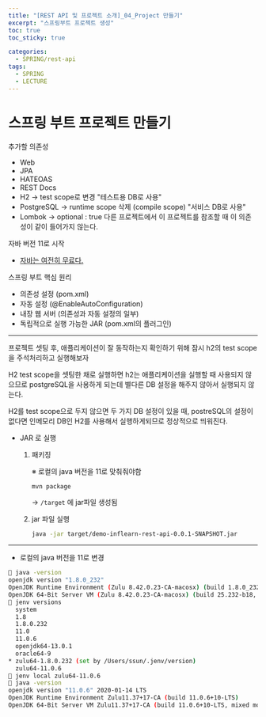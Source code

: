 ```yaml
---
title: "[REST API 및 프로젝트 소개]_04_Project 만들기"
excerpt: "스프링부트 프로젝트 생성"
toc: true
toc_sticky: true

categories:
  - SPRING/rest-api
tags:
  - SPRING
  - LECTURE
---
```


# 스프링 부트 프로젝트 만들기

추가할 의존성

* Web
* JPA
* HATEOAS
* REST Docs
* H2 → test scope로 변경 "테스트용 DB로 사용"
* PostgreSQL → runtime scope 삭제 (compile scope) "서비스 DB로 사용"
* Lombok → optional : true 다른 프로젝트에서 이 프로젝트를 참조할 때 이 의존성이 같이 들어가지 않는다.

자바 버전 11로 시작

* [자바는 여전히 무료다.](https://itnext.io/java-is-still-free-c02aef8c9e04)

스프링 부트 핵심 원리

* 의존성 설정 (pom.xml)
* 자동 설정 (@EnableAutoConfiguration)
* 내장 웹 서버 (의존성과 자동 설정의 일부)
* 독립적으로 실행 가능한 JAR (pom.xml의 플러그인)

---



프로젝트 셋팅 후, 애플리케이션이 잘 동작하는지 확인하기 위해 잠시 h2의 test scope을 주석처리하고 실행해보자

H2 test scope을 셋팅한 채로 실행하면 h2는 애플리케이션을 실행할 때 사용되지 않으므로 postgreSQL을 사용하게 되는데 별다른 DB 설정을 해주지 않아서 실행되지 않는다.

H2를 test scope으로 두지 않으면 두 가지 DB 설정이 있을 때, postreSQL의 설정이 없다면 인메모리 DB인 H2를 사용해서 실행하게되므로 정상적으로 띄워진다.



* JAR 로 실행

  1. 패키징

     ※ 로컬의 java 버전을 11로 맞춰줘야함

     ```sh
     mvn package
     ```

     → `/target` 에 jar파일 생성됨

  2. jar 파일 실행

     ```sh
     java -jar target/demo-inflearn-rest-api-0.0.1-SNAPSHOT.jar 
     ```

     

---

* 로컬의 java 버전을 11로 변경

```sh
 java -version 
openjdk version "1.8.0_232"
OpenJDK Runtime Environment (Zulu 8.42.0.23-CA-macosx) (build 1.8.0_232-b18)
OpenJDK 64-Bit Server VM (Zulu 8.42.0.23-CA-macosx) (build 25.232-b18, mixed mode)
 jenv versions 
  system
  1.8
  1.8.0.232
  11.0
  11.0.6
  openjdk64-13.0.1
  oracle64-9
* zulu64-1.8.0.232 (set by /Users/ssun/.jenv/version)
  zulu64-11.0.6
 jenv local zulu64-11.0.6 
 java -version           
openjdk version "11.0.6" 2020-01-14 LTS
OpenJDK Runtime Environment Zulu11.37+17-CA (build 11.0.6+10-LTS)
OpenJDK 64-Bit Server VM Zulu11.37+17-CA (build 11.0.6+10-LTS, mixed mode)

```

